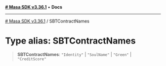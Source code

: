 [**# Masa SDK v3.36.1**](../README.md) • **Docs**

***

[# Masa SDK v3.36.1](../globals.md) / SBTContractNames

# Type alias: SBTContractNames

> **SBTContractNames**: `"Identity"` \| `"SoulName"` \| `"Green"` \| `"CreditScore"`

